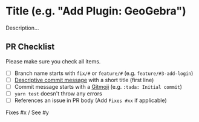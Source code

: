 # Title (e.g. "Add Plugin: GeoGebra")
Description...




## PR Checklist
Please make sure you check all items.
- [ ] Branch name starts with `fix/#` or `feature/#` (e.g. `feature/#3-add-login`)
- [ ] [Descriptive commit message](https://chris.beams.io/posts/git-commit/) with a short title (first line)
- [ ] Commit message starts with a [Gitmoji](gitmoji.carloscuesta.me) (e.g. `:tada: Initial commit`)
- [ ] `yarn test` doesn't throw any errors
- [ ] References an issue in PR body (Add `Fixes #xx` if applicable)

Fixes #x / See #y

